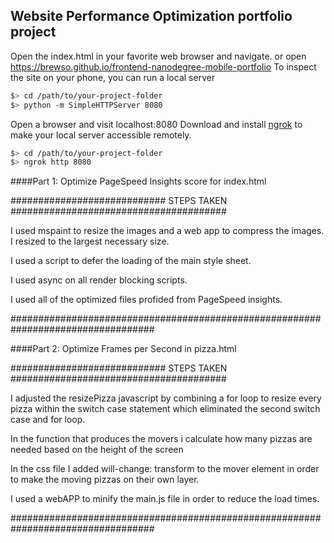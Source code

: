 ## Website Performance Optimization portfolio project
Open the index.html in your favorite web browser and navigate.
or open https://brewso.github.io/frontend-nanodegree-mobile-portfolio
To inspect the site on your phone, you can run a local server
 
   ```bash
   $> cd /path/to/your-project-folder
   $> python -m SimpleHTTPServer 8080
   ```
 
 Open a browser and visit localhost:8080
 Download and install [ngrok](https://ngrok.com/) to make your local server accessible remotely.
 
   ``` bash
   $> cd /path/to/your-project-folder
   $> ngrok http 8080
   ```

####Part 1: Optimize PageSpeed Insights score for index.html

############################   STEPS TAKEN  #######################################

I used mspaint to resize the images and a web app to compress the images. I resized to the largest necessary size.

I used a script to defer the loading of the main style sheet.

I used async on all render blocking scripts.

I used all of the optimized files profided from PageSpeed insights.

##################################################################################

####Part 2: Optimize Frames per Second in pizza.html

############################   STEPS TAKEN  #######################################

I adjusted the resizePizza javascript by combining a for loop to resize every pizza within the switch case statement
which eliminated the second switch case and for loop.

In the function that produces the movers i calculate how many pizzas are needed based on the height of the screen

In the css file I added will-change: transform to the mover element in order to make the moving pizzas on their own layer.

I used a webAPP to minify the main.js file in order to reduce the load times.

##################################################################################